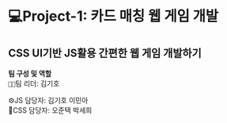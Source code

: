 # 💻Project-1: 카드 매칭 웹 게임 개발
## CSS UI기반 JS활용 간편한 웹 게임 개발하기

**팀 구성 및 역할**<br>
`👨‍🦲`팀 리더: 김기호<br>

⚙️JS 담당자: 김기호 이민아<br>
🎨CSS 담당자: 오준택 박세희
